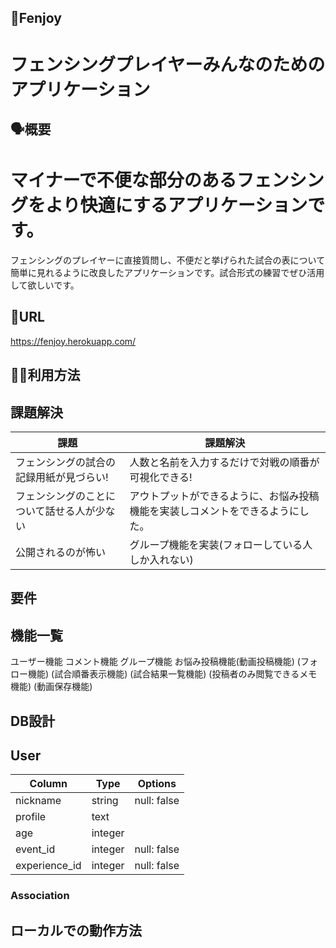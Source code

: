 ## 🤺Fenjoy
# フェンシングプレイヤーみんなのためのアプリケーション
## 🗣概要
# マイナーで不便な部分のあるフェンシングをより快適にするアプリケーションです。
フェンシングのプレイヤーに直接質問し、不便だと挙げられた試合の表について
簡単に見れるように改良したアプリケーションです。試合形式の練習でぜひ活用して欲しいです。
## 🔗URL
https://fenjoy.herokuapp.com/
## 👩‍💻利用方法
## 課題解決
|  課題                                |  課題解決                                   |
| ----------------------------------- | ------------------------------------------ |
| フェンシングの試合の記録用紙が見づらい!   | 人数と名前を入力するだけで対戦の順番が可視化できる! |
| フェンシングのことについて話せる人が少ない | アウトプットができるように、お悩み投稿機能を実装しコメントをできるようにした。 |
| 公開されるのが怖い                     | グループ機能を実装(フォローしている人しか入れない) |

## 要件
## 機能一覧
ユーザー機能
コメント機能
グループ機能
お悩み投稿機能(動画投稿機能)
(フォロー機能)
(試合順番表示機能)
(試合結果一覧機能)
(投稿者のみ閲覧できるメモ機能)
(動画保存機能)

## DB設計
## User

|Column|Type|Options|
|------------- |-------- |------------ |
|nickname      | string  | null: false |
|profile       | text    |             |
|age           | integer |             |
|event_id      | integer | null: false |
|experience_id | integer | null: false |


### Association


## ローカルでの動作方法


